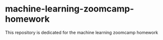 # machine-learning-zoomcamp-homework
This repository is dedicated for the machine learning zoomcamp homework
